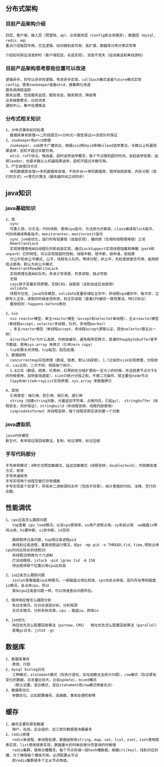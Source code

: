 ## 分布式架构
### 目前产品架构介绍
    四层，客户端，接入层（预登陆、ap），业务服务层（config和业务服务），数据层（mysql、redis、mq）
    重点介绍每层作用，交互逻辑，如何做到高可用，高扩展，数据库分库分表实现等

    介绍如何保证消息即时（客户端短连，长连实现）、消息不丢失（在线推送和离线游标）

### 目前产品架构思考那些位置可以改进
    逻辑异步，将可以异步的逻辑，考虑异步实现，callback模式或者future模式实现  
    config，使用zookeeper或者etcd，做集群化改造  
    服务调用链追踪  
    服务治理，包括服务监控，服务状态，服务限流，降级等  
    业务抽象整合，比如消息  
    通知中心，集中处理推送  

### 分布式相关知识
    1、分布式事务如何处理
      数据库事务原理>>二阶段提交>>分布式一致性保证>>消息队列保证  
    2、zookeeper和etcd原理  
      zookeeper，zab原子广播协议，根据zxid和myid来确认lead选举算法，半数以上机器投票选举，宕机不超过半数可用。  
      etcd，raft协议，候选者，超时选举选举概念，每个节点随机超时时间，发起选举投票，选择leader，也是半数以上机器投票选举，宕机不超过半数可用。  
    3、产生自增ID方式  
      单机数据库自增>>多机数据库自增，不同步长>>单机数据库，程序按段获取，内存分配（我们的方式）>>雪花片算法（服务器时间之间同步）  
## java知识
### java基础知识
    1、锁  
      sync  
      可重入锁，分方法，代码块锁，使用cpu指令，方法锁为对象锁，class编译有lock指令，代码块编译两条指令，monitorenter，monitorexit指令    
      sync jvm会优化，运行时有轻量锁（自旋实现），偏向锁（仅相同线程使用锁）之说  
      ReentrantLock  
      实现原理使用AQS线程队列和自旋实现，通过LockSupport实现线程阻塞和唤醒（park和unpark）它的特性，可以实现锁超时控制，线程中断，锁中断，锁申请，锁投票  
      分公平和非公平模式，公平，线程先入队列，等待分配，非公平，先检查锁是否可用，能用即抢占使用，默认为非公平模式  
      ReentrantReadWriteLock  
      实现原理也是AQS队列，多读少写场景，共享读锁，独占写锁  
      无锁  
      casc原子变量实现原理，无锁CAS，自旋锁（谈到自适应自旋锁）  
      volidate   
      线程可见性，java内存模型，volidate变量存储在主存中，非线程cpu缓存中，每次写，立即写入主存，读取的时候发现失效，到主存读取（查看CPU缓存一致性算法，MESI协议）  
      重排规则：happens-before原则  

    2、nio  
      nio reactor模型，单主reactor模型（accept和selectot单线程），主从reactor模型（单线程accept，selector多线程，队列，多线程worker）    
      ，多主reactor模型（单线程accept，多线程accept逻辑认证，其他selector跟主从一样）    
      directbuffer为什么高效，内核级缓存，避免程序层拷贝，普通的heapbytebuffer是字节数组，使用sys.array 来拷贝（引申zero copy）  
      tcp优雅关闭流程，tcp粘包，粘包处理。  
    3、数据结构  
      concurrentmap实现原理（数组、链表、默认16段锁），1.7之前的size实现原理，分段统计，cas比较，二次不同，锁段挨个统计。
      1.8之后（数组、链表、红黑树，红黑树在分组扩展到一定大小的时候，并且链表节点大于8的时候使用，加快查询速度），size只统计分段之和，不做二次操作，锁主要在node节点
      CopyOnWriteArrayList实现原理，sys.array 来数据拷贝

    4、其他
      引用类型：强引用、软引用、弱引用、虚引用
      string（创建string对象，大量追加字符串，占用内存，引起gc）， stringbuffer（线程安全，同步保证），stringbuild（非线程安排，线程内部使用）  
      simpledateformat 非线程安排，每个线程实例应该创建一个对象

### java虚拟机  
    java内存模型  
    新生代、老年段垃圾回收算法，复制，标记清除，标记压缩  
### 手写代码部分
    手写单例模式：4种方式预加载模式，延迟加载模式（线程安排，doublecheck），内部静态类方式，枚举  
    手写快速排序  
    手写实现两个线程交替打印奇偶数  
    手写实现某个目录下，所有非二进制源码文件（包括子目录），统计里面的代码、注释、空行的总数。  
## 性能调优
    1、cpu过高怎么跟踪问题
       top查看 cpu load情况，以及cpu使用率，us用户进程占用，sy系统占用  wa磁盘io等待占用，hi硬中断，si软中断，id空闲

       跟踪程序过高问题，top得过高进程pid
       再找到过高进程，里面线程运行情况，如ps -mp pid -o THREAD,tid，time,得到占用cpu时间比较长的线程ID
       将线程ID转换为十六进制
       打出线程栈，jstack -pid |greo tid -A 150
       得出程序那个位置占用cpu比较高

    2、io过高怎么跟踪问题  
       iostat查看磁盘io占用情况，一般磁盘占用比较高，cpu也会占用高，因为存在等到磁盘io情况，会占用cpu，所以  
       类似cpu过高查问题一样，可以快速查出问题所在。

    3、程序响应慢怎么跟踪分析  
       有日志情况，对日志逐段分析，分析瓶颈
       无日志情况，分析系统资源，cpu ，磁盘io，网络io

    4、jvm优化
       响应优先怎么配置回收算法（parnew，CMS）  吞吐优先怎么配置回收算法（parallel）  
       查看gc日志，jstat -gc   

## 数据库
    1、数据库事务
       表锁、行锁
    2、mysql binlog日志
       三种模式，statement模式（存执行语句，存在函数无法执行问题），row模式（存记录有变化的数据，日志量比较大，比如update），mixed模式  
       （默认设置，混合模式，混合statement和row模式两者优点）
    3、数据库优化
       参数优化，比如配置缓存，连接数，事务处理机制等

## 缓存
    1、缓存主要存那些数据
       用户，在线，企业组织，这三部分数据查询量最多
    2、redis原理
       redis单进程，单线程处理，数据结构有string，map，set，list，zset，zset使用跳表实现，list使用链表实现，数据量大的时候在做分页查询的时候慢  
       redis集群，使用分槽概念，每个节点存储一段hash槽数据，根据crc(key)，找到对应的槽，为了确保每个槽高可用，必须配置从节点  
       即redis集群是多个主从节点构成。
